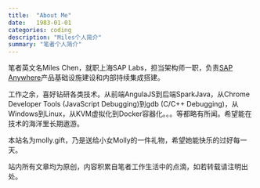 ```yaml
---
title:  "About Me"
date:   1983-01-01
categories: coding
description: "Miles个人简介"
summary: "笔者个人简介"
---
```



笔者英文名Miles Chen，就职上海SAP Labs，担当架构师一职，负责[SAP Anywhere](http://www.sapanywhere.cn/)产品基础设施建设和内部持续集成搭建。

工作之余，喜好钻研各类技术。从前端AngulaJS到后端SparkJava，从Chrome Developer Tools (JavaScript Debugging)到gdb (C/C++ Debugging)，从Windows到Linux，从KVM虚拟化到Docker容器化。。。等都略有所闻。希望能在技术的海洋里长期遨游。

本站名为molly.gift，乃是送给小女Molly的一件礼物，希望她能快乐的过好每一天。

站内所有文章均为原创，内容积累自笔者工作生活中的点滴，如若转载请注明出处。
